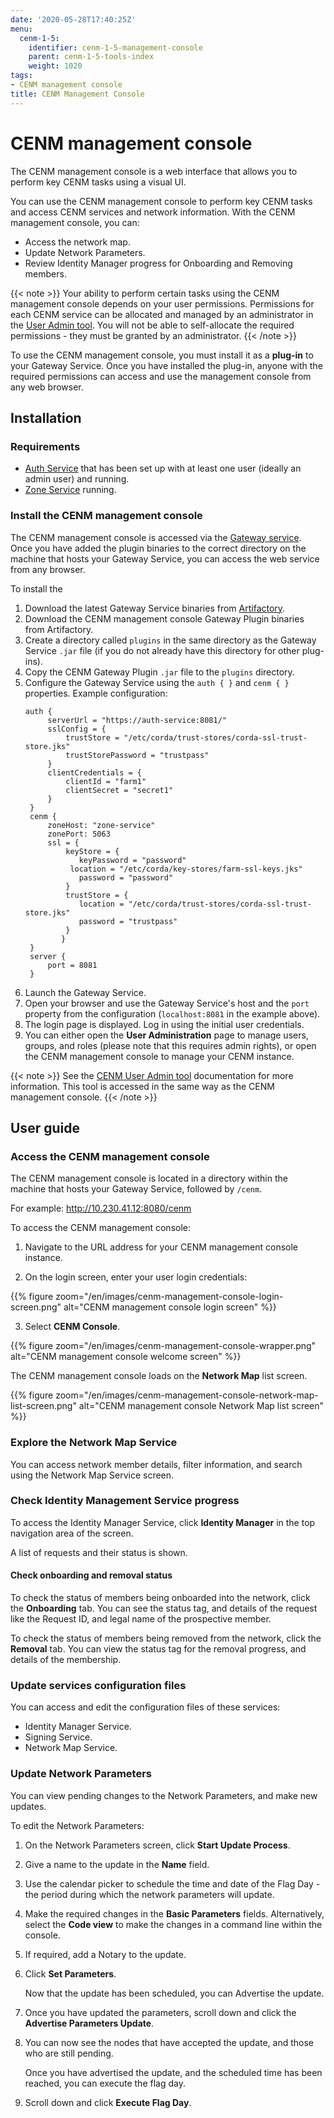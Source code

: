 ```yaml
---
date: '2020-05-28T17:40:25Z'
menu:
  cenm-1-5:
    identifier: cenm-1-5-management-console
    parent: cenm-1-5-tools-index
    weight: 1020
tags:
- CENM management console
title: CENM Management Console
---
```


# CENM management console

The CENM management console is a web interface that allows you to perform key CENM tasks using a visual UI.

You can use the CENM management console to perform key CENM tasks and access CENM services and network information. With the CENM management console, you can:

* Access the network map.
* Update Network Parameters.
* Review Identity Manager progress for Onboarding and Removing members.

{{< note >}}
Your ability to perform certain tasks using the CENM management console depends on your user permissions. Permissions for each CENM service can be allocated and managed by an administrator in the [User Admin tool](user-admin.md). You will not be able to self-allocate the required permissions - they must be granted by an administrator.
{{< /note >}}

To use the CENM management console, you must install it as a **plug-in** to your Gateway Service. Once you have installed the plug-in, anyone with the required permissions can access and use the management console from any web browser.

## Installation

### Requirements

- [Auth Service](auth-service.md) that has been set up with at least one user (ideally an admin user) and running.
- [Zone Service](zone-service.md) running.

### Install the CENM management console

The CENM management console is accessed via the [Gateway service](gateway-service.md). Once you have added the plugin binaries to the correct directory on the machine that hosts your Gateway Service, you can access the web service from any browser.

To install the

1. Download the latest Gateway Service binaries from [Artifactory](https://software.r3.com).
2. Download the CENM management console Gateway Plugin binaries from Artifactory.
3. Create a directory called `plugins` in the same directory as the Gateway Service `.jar` file (if you do not already have this directory for other plug-ins).
4. Copy the CENM Gateway Plugin `.jar` file to the `plugins` directory.
5. Configure the Gateway Service using the `auth { }` and `cenm { }` properties.
   Example configuration:
   ```
   auth {
        serverUrl = "https://auth-service:8081/"
        sslConfig = {
            trustStore = "/etc/corda/trust-stores/corda-ssl-trust-store.jks"
            trustStorePassword = "trustpass"
        }
        clientCredentials = {
            clientId = "farm1"
            clientSecret = "secret1"
        }
    }
    cenm {
        zoneHost: "zone-service"
        zonePort: 5063
        ssl = {
            keyStore = {
               keyPassword = "password"
             location = "/etc/corda/key-stores/farm-ssl-keys.jks"
               password = "password"
            }
            trustStore = {
               location = "/etc/corda/trust-stores/corda-ssl-trust-store.jks"
               password = "trustpass"
            }
           }
    }
    server {
        port = 8081
    }
   ```
6. Launch the Gateway Service.
7. Open your browser and use the Gateway Service's host and the `port` property from the configuration (`localhost:8081` in the example above).
8. The login page is displayed. Log in using the initial user credentials.
9. You can either open the **User Administration** page to manage users, groups, and roles (please note that this requires admin rights), or open the CENM management console to manage your CENM instance.

{{< note >}}
See the [CENM User Admin tool](user-admin.md) documentation for more information. This tool is accessed in the same way as the CENM management console.
{{< /note >}}

## User guide

### Access the CENM management console

The CENM management console is located in a directory within the machine that hosts your Gateway Service, followed by `/cenm`.

For example: http://10.230.41.12:8080/cenm

To access the CENM management console:

1. Navigate to the URL address for your CENM management console instance.

2. On the login screen, enter your user login credentials:

{{% figure zoom="/en/images/cenm-management-console-login-screen.png" alt="CENM management console login screen" %}}

3. Select **CENM Console**.

{{% figure zoom="/en/images/cenm-management-console-wrapper.png" alt="CENM management console welcome screen" %}}

The CENM management console loads on the **Network Map** list screen.

{{% figure zoom="/en/images/cenm-management-console-network-map-list-screen.png" alt="CENM management console Network Map list screen" %}}

### Explore the Network Map Service

You can access network member details, filter information, and search using the Network Map Service screen.

### Check Identity Management Service progress

To access the Identity Manager Service, click **Identity Manager** in the top navigation area of the screen.

A list of requests and their status is shown.

#### Check onboarding and removal status

To check the status of members being onboarded into the network, click the **Onboarding** tab. You can see the status tag, and details of the request like the Request ID, and legal name of the prospective member.

To check the status of members being removed from the network, click the **Removal** tab. You can view the status tag for the removal progress, and details of the membership.

### Update services configuration files

You can access and edit the configuration files of these services:

* Identity Manager Service.
* Signing Service.
* Network Map Service.

### Update Network Parameters

You can view pending changes to the Network Parameters, and make new updates.

To edit the Network Parameters:

1. On the Network Parameters screen, click **Start Update Process**.

2. Give a name to the update in the **Name** field.

2. Use the calendar picker to schedule the time and date of the Flag Day - the period during which the network parameters will update.

3. Make the required changes in the **Basic Parameters** fields. Alternatively, select the **Code view** to make the changes in a command line within the console.

4. If required, add a Notary to the update.

5. Click **Set Parameters**.

    Now that the update has been scheduled, you can Advertise the update.

6. Once you have updated the parameters, scroll down and click the **Advertise Parameters Update**.

7. You can now see the nodes that have accepted the update, and those who are still pending.

    Once you have advertised the update, and the scheduled time has been reached, you can execute the flag day.

8. Scroll down and click **Execute Flag Day**.
